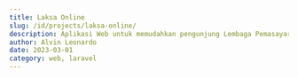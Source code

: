 ```yaml
---
title: Laksa Online
slug: /id/projects/laksa-online/
description: Aplikasi Web untuk memudahkan pengunjung Lembaga Pemasayarakatan (Lapas) dalam membuat jadwal kunjungan dan menitipkan barang untuk narapidana.
author: Alvin Leonardo
date: 2023-03-01
category: web, laravel
---
```

